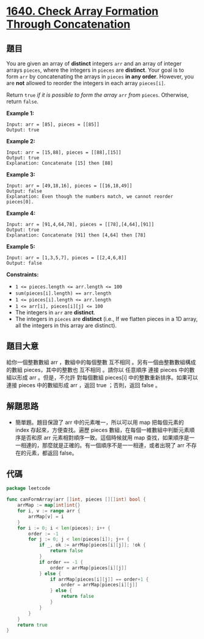 # [1640. Check Array Formation Through Concatenation](https://leetcode.com/problems/check-array-formation-through-concatenation/)


## 題目

You are given an array of **distinct** integers `arr` and an array of integer arrays `pieces`, where the integers in `pieces` are **distinct**. Your goal is to form `arr` by concatenating the arrays in `pieces` **in any order**. However, you are **not** allowed to reorder the integers in each array `pieces[i]`.

Return `true` *if it is possible to form the array* `arr` *from* `pieces`. Otherwise, return `false`.

**Example 1:**

```
Input: arr = [85], pieces = [[85]]
Output: true
```

**Example 2:**

```
Input: arr = [15,88], pieces = [[88],[15]]
Output: true
Explanation: Concatenate [15] then [88]
```

**Example 3:**

```
Input: arr = [49,18,16], pieces = [[16,18,49]]
Output: false
Explanation: Even though the numbers match, we cannot reorder pieces[0].
```

**Example 4:**

```
Input: arr = [91,4,64,78], pieces = [[78],[4,64],[91]]
Output: true
Explanation: Concatenate [91] then [4,64] then [78]
```

**Example 5:**

```
Input: arr = [1,3,5,7], pieces = [[2,4,6,8]]
Output: false

```

**Constraints:**

- `1 <= pieces.length <= arr.length <= 100`
- `sum(pieces[i].length) == arr.length`
- `1 <= pieces[i].length <= arr.length`
- `1 <= arr[i], pieces[i][j] <= 100`
- The integers in `arr` are **distinct**.
- The integers in `pieces` are **distinct** (i.e., If we flatten pieces in a 1D array, all the integers in this array are distinct).

## 題目大意

給你一個整數數組 arr ，數組中的每個整數 互不相同 。另有一個由整數數組構成的數組 pieces，其中的整數也 互不相同 。請你以 任意順序 連接 pieces 中的數組以形成 arr 。但是，不允許 對每個數組 pieces[i] 中的整數重新排序。如果可以連接 pieces 中的數組形成 arr ，返回 true ；否則，返回 false 。

## 解題思路

- 簡單題。題目保證了 arr 中的元素唯一，所以可以用 map 把每個元素的 index 存起來，方便查找。遍歷 pieces 數組，在每個一維數組中判斷元素順序是否和原 arr 元素相對順序一致。這個時候就用 map 查找，如果順序是一一相連的，那麼就是正確的。有一個順序不是一一相連，或者出現了 arr 不存在的元素，都返回 false。

## 代碼

```go
package leetcode

func canFormArray(arr []int, pieces [][]int) bool {
	arrMap := map[int]int{}
	for i, v := range arr {
		arrMap[v] = i
	}
	for i := 0; i < len(pieces); i++ {
		order := -1
		for j := 0; j < len(pieces[i]); j++ {
			if _, ok := arrMap[pieces[i][j]]; !ok {
				return false
			}
			if order == -1 {
				order = arrMap[pieces[i][j]]
			} else {
				if arrMap[pieces[i][j]] == order+1 {
					order = arrMap[pieces[i][j]]
				} else {
					return false
				}
			}
		}
	}
	return true
}
```